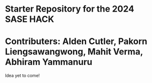 # Starter Repository for the 2024 SASE HACK
# Contributers: Alden Cutler, Pakorn Liengsawangwong, Mahit Verma, Abhiram Yammanuru

Idea yet to come!
